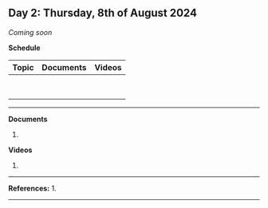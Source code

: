 **Day 2: Thursday, 8th of August 2024**
-------------------
_Coming soon_

**Schedule**

|     Topic     |   Documents    |    Videos    |
| ------------- | ------------- | ------------- | 
|             |          |          |
|             |          |          |
|             |          |          |
|             |          |          |
|             |          |          |
|             |          |          |
|             |          |          |
|             |          |          |



----------------------------
**Documents**

1. 


**Videos** 

1. 
   
<!--- Commenting --->

----------------------------
**References:**
1.  


----------------------------



<!--- Name, " " Youtube, uploaded by   , date, link. 

Use Scribbr for youtuebe citation generations (APA 7)  --->
